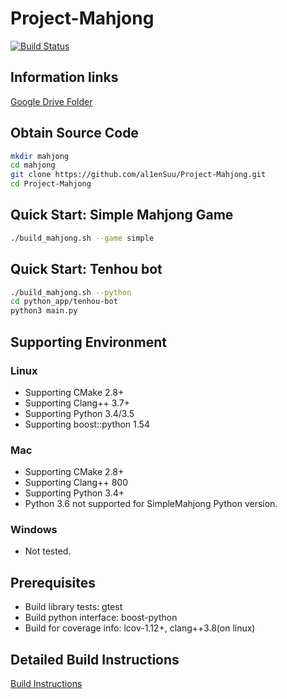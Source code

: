 # Project-Mahjong

[![Build Status](https://travis-ci.com/0xsuu/Project-Mahjong.svg?token=4by9Ez4yfBLSeZfufxzo&branch=master)](https://travis-ci.com/0xsuu/Project-Mahjong)

## Information links
[Google Drive Folder](https://drive.google.com/open?id=0B0f599yzLN08TDNKWkhPMEh0dHM)

## Obtain Source Code
```bash
mkdir mahjong
cd mahjong
git clone https://github.com/al1enSuu/Project-Mahjong.git
cd Project-Mahjong
```

## Quick Start: Simple Mahjong Game
```bash
./build_mahjong.sh --game simple
```

## Quick Start: Tenhou bot
```bash
./build_mahjong.sh --python
cd python_app/tenhou-bot
python3 main.py
```

## Supporting Environment
### Linux
+ Supporting CMake 2.8+
+ Supporting Clang++ 3.7+
+ Supporting Python 3.4/3.5
+ Supporting boost::python 1.54

### Mac
+ Supporting CMake 2.8+
+ Supporting Clang++ 800
+ Supporting Python 3.4+
+ Python 3.6 not supported for SimpleMahjong Python version.

### Windows
- Not tested.

## Prerequisites
* Build library tests: gtest
* Build python interface: boost-python
* Build for coverage info: lcov-1.12+, clang++3.8(on linux)

## Detailed Build Instructions
[Build Instructions](https://github.com/al1enSuu/Project-Mahjong/wiki/Build-Instructions)
